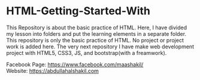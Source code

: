 # HTML-Getting-Started-With
This Repository is about the basic practice of HTML. Here, I have divided my lesson into folders and put the learning elements in a separate folder. This repository is only the basic practice of HTML. No project or project work is added here. The very next repository I have make web development project with HTML5, CSS3, JS, and bootstrap(with a freamwork).

Facebook Page: https://www.facebook.com/maashakil/ </br>
Website: https://abdullahalshakil.com
